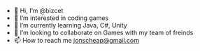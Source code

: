 - 👋 Hi, I’m @bizcet
- 👀 I’m interested in coding games
- 🌱 I’m currently learning Java, C#, Unity
- 💞️ I’m looking to collaborate on Games with my team of freinds
- 📫 How to reach me jonscheap@gmail.com

<!---
bizcet/bizcet is a ✨ special ✨ repository because its `README.md` (this file) appears on your GitHub profile.
You can click the Preview link to take a look at your changes.
--->
